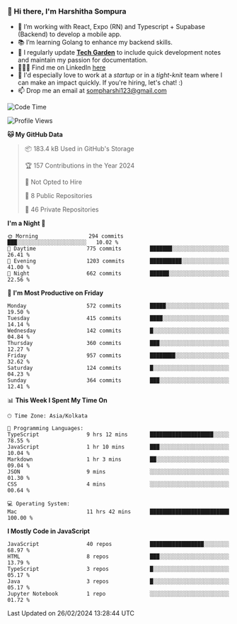 ### 👋 Hi there, I'm Harshitha Sompura

- 🔧 I’m working with React, Expo (RN) and Typescript + Supabase (Backend) to develop a mobile app.
- 📚 I’m learning Golang to enhance my backend skills.
- 🌾 I regularly update **<u>[Tech Garden](https://tech-garden-hs.vercel.app/)</u>** to include quick development notes and maintain my passion for documentation.
- 👩🏻‍💻 Find me on LinkedIn <u>[here](https://www.linkedin.com/in/harshithasompura/)</u>
- 🐣 I'd especially love to work at a _startup_ or in a _tight-knit_ team where I can make an impact quickly. If you're hiring, let's chat! :)
- 📫 Drop me an email at [sompharshi123@gmail.com](mailto:sompharshi123@gmail.com)

<!--START_SECTION:waka-->
![Code Time](http://img.shields.io/badge/Code%20Time-20%20hrs%2022%20mins-blue)

![Profile Views](http://img.shields.io/badge/Profile%20Views-5-blue)

**🐱 My GitHub Data** 

> 📦 183.4 kB Used in GitHub's Storage 
 > 
> 🏆 157 Contributions in the Year 2024
 > 
> 🚫 Not Opted to Hire
 > 
> 📜 8 Public Repositories 
 > 
> 🔑 46 Private Repositories 
 > 
**I'm a Night 🦉** 

```text
🌞 Morning                294 commits         ███░░░░░░░░░░░░░░░░░░░░░░   10.02 % 
🌆 Daytime                775 commits         ███████░░░░░░░░░░░░░░░░░░   26.41 % 
🌃 Evening                1203 commits        ██████████░░░░░░░░░░░░░░░   41.00 % 
🌙 Night                  662 commits         ██████░░░░░░░░░░░░░░░░░░░   22.56 % 
```
📅 **I'm Most Productive on Friday** 

```text
Monday                   572 commits         █████░░░░░░░░░░░░░░░░░░░░   19.50 % 
Tuesday                  415 commits         ████░░░░░░░░░░░░░░░░░░░░░   14.14 % 
Wednesday                142 commits         █░░░░░░░░░░░░░░░░░░░░░░░░   04.84 % 
Thursday                 360 commits         ███░░░░░░░░░░░░░░░░░░░░░░   12.27 % 
Friday                   957 commits         ████████░░░░░░░░░░░░░░░░░   32.62 % 
Saturday                 124 commits         █░░░░░░░░░░░░░░░░░░░░░░░░   04.23 % 
Sunday                   364 commits         ███░░░░░░░░░░░░░░░░░░░░░░   12.41 % 
```


📊 **This Week I Spent My Time On** 

```text
🕑︎ Time Zone: Asia/Kolkata

💬 Programming Languages: 
TypeScript               9 hrs 12 mins       ████████████████████░░░░░   78.55 % 
JavaScript               1 hr 10 mins        ███░░░░░░░░░░░░░░░░░░░░░░   10.04 % 
Markdown                 1 hr 3 mins         ██░░░░░░░░░░░░░░░░░░░░░░░   09.04 % 
JSON                     9 mins              ░░░░░░░░░░░░░░░░░░░░░░░░░   01.30 % 
CSS                      4 mins              ░░░░░░░░░░░░░░░░░░░░░░░░░   00.64 % 

💻 Operating System: 
Mac                      11 hrs 42 mins      █████████████████████████   100.00 % 
```

**I Mostly Code in JavaScript** 

```text
JavaScript               40 repos            █████████████████░░░░░░░░   68.97 % 
HTML                     8 repos             ███░░░░░░░░░░░░░░░░░░░░░░   13.79 % 
TypeScript               3 repos             █░░░░░░░░░░░░░░░░░░░░░░░░   05.17 % 
Java                     3 repos             █░░░░░░░░░░░░░░░░░░░░░░░░   05.17 % 
Jupyter Notebook         1 repo              ░░░░░░░░░░░░░░░░░░░░░░░░░   01.72 % 
```




 Last Updated on 26/02/2024 13:28:44 UTC
<!--END_SECTION:waka-->
